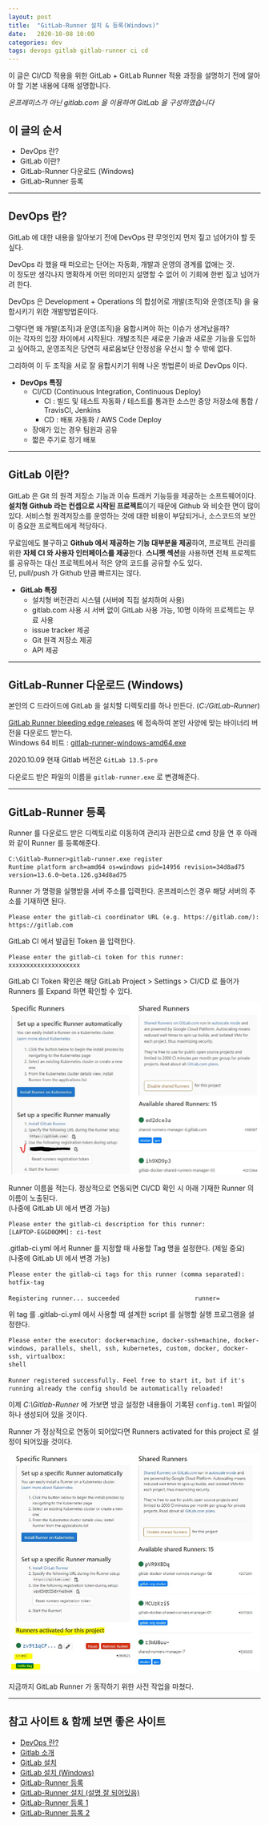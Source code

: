 ```yaml
---
layout: post
title:  "GitLab-Runner 설치 & 등록(Windows)"
date:   2020-10-08 10:00
categories: dev
tags: devops gitlab gitlab-runner ci cd  
---
```


이 글은 CI/CD 적용을 위한 GitLab + GitLab Runner 적용 과정을 설명하기 전에 알아야 할 기본 내용에 대해 설명합니다.

*온프레미스가 아닌 gitlab.com 을 이용하여 GitLab 을 구성하였습니다*

## 이 글의 순서
- DevOps 란?
- GitLab 이란?
- GitLab-Runner 다운로드 (Windows)
- GitLab-Runner 등록

---

## DevOps 란?

GitLab 에 대한 내용을 알아보기 전에 DevOps 란 무엇인지 먼저 짚고 넘어가야 할 듯 싶다.

DevOps 라 했을 때 떠오르는 단어는 자동화, 개발과 운영의 경계를 없애는 것.<br />
이 정도만 생각나지 명확하게 어떤 의미인지 설명할 수 없어 이 기회에 한번 짚고 넘어가려 한다.

DevOps 은 Development + Operations 의 합성어로 개발(조직)와 운영(조직) 을 융합시키기 위한 개발방법론이다.

그렇다면 왜 개발(조직)과 운영(조직)을 융합시켜야 하는 이슈가 생겨났을까?<br />
이는 각자의 입장 차이에서 시작된다.
개발조직은 새로운 기술과 새로운 기능을 도입하고 싶어하고, 운영조직은 당연히 새로움보단 안정성을 우선시 할 수 밖에 없다.

그리하여 이 두 조직을 서로 잘 융합시키기 위해 나온 방법론이 바로 DevOps 이다.

- **DevOps 특징**
    - CI/CD (Continuous Integration, Continuous Deploy)
        - CI : 빌드 및 테스트 자동화 / 테스트를 통과한 소스만 중앙 저장소에 통합 / TravisCI, Jenkins
        - CD : 배포 자동화 / AWS Code Deploy
    - 장애가 있는 경우 팀원과 공유
    - 짧은 주기로 정기 배포

---

## GitLab 이란?

GitLab 은 Git 의 원격 저장소 기능과 이슈 트래커 기능등을 제공하는 소프트웨어이다. 
**설치형 Github 라는 컨셉으로 시작된 프로젝트**이기 때문에 Github 와 비슷한 면이 많이 있다. 
서비스형 원격저장소를 운영하는 것에 대한 비용이 부담되거나, 소스코드의 보안이 중요한 프로젝트에게 적당하다. 

무료임에도 불구하고 **Github 에서 제공하는 기능 대부분을 제공**하여, 프로젝트 관리를 위한 **자체 CI 와 사용자 인터페이스를 제공**한다.
**스니펫 섹션**을 사용하면 전체 프로젝트를 공유하는 대신 프로젝트에서 적은 양의 코드를 공유할 수도 있다.<br />
단, pull/push 가 Github 만큼 빠르지는 않다.

- **GitLab 특징**<br />
    - 설치형 버전관리 시스템 (서버에 직접 설치하여 사용)
    - gitlab.com 사용 시 서버 없이 GitLab 사용 가능, 10명 이하의 프로젝트는 무료 사용
    - issue tracker 제공
    - Git 원격 저장소 제공
    - API 제공

---

## GitLab-Runner 다운로드 (Windows)

본인의 C 드라이드에 GitLab 을 설치할 디렉토리를 하나 만든다. (*C:/GitLab-Runner*)


[GitLab Runner bleeding edge releases](https://docs.gitlab.com/runner/install/bleeding-edge.html#download-any-other-tagged-release) 에 접속하여
본인 사양에 맞는 바이너리 버전을 다운로드 받는다.<br />
Windows 64 비트 : [gitlab-runner-windows-amd64.exe](https://s3.amazonaws.com/gitlab-runner-downloads/master/binaries/gitlab-runner-windows-amd64.exe)

2020.10.09 현재 Gitlab 버전은 `GitLab 13.5-pre`

다운로드 받은 파일의 이름을 `gitlab-runner.exe` 로 변경해준다.

---

## GitLab-Runner 등록

Runner 를 다운로드 받은 디렉토리로 이동하여 관리자 권한으로 cmd 창을 연 후 아래와 같이 Runner 를 등록해준다.

```shell
C:\Gitlab-Runner>gitlab-runner.exe register
Runtime platform arch=amd64 os=windows pid=14956 revision=34d8ad75 version=13.6.0~beta.126.g34d8ad75
```

Runner 가 명령을 실행받을 서버 주소를 입력한다. 
온프레미스인 경우 해당 서버의 주소를 기재하면 된다.

```shell
Please enter the gitlab-ci coordinator URL (e.g. https://gitlab.com/):
https://gitlab.com
```

GitLab CI 에서 발급된 Token 을 입력한다.

```shell
Please enter the gitlab-ci token for this runner:
xxxxxxxxxxxxxxxxxxxx
```

GitLab CI Token 확인은 해당 GitLab Project > Settings > CI/CD 로 들어가 Runners 를 Expand 하면 확인할 수 있다.

![Get GitLab CI Token](/assets/img/dev/20201009/token.jpg)

Runner 이름을 적는다. 
정상적으로 연동되면 CI/CD 확인 시 아래 기재한 Runner 의 이름이 노출된다.<br />
(나중에 GitLab UI 에서 변경 가능)

```shell
Please enter the gitlab-ci description for this runner:
[LAPTOP-EGGD0QMM]: ci-test
```

.gitlab-ci.yml 에서 Runner 를 지정할 때 사용할 Tag 명을 설정한다. (제일 중요)<br />
(나중에 GitLab UI 에서 변경 가능)

```shell
Please enter the gitlab-ci tags for this runner (comma separated):
hotfix-tag

Registering runner... succeeded                     runner=
```

위 tag 를 .gitlab-ci.yml 에서 사용할 때 설계한 script 를 실행할 실행 프로그램을 설정한다. 

```shell
Please enter the executor: docker+machine, docker-ssh+machine, docker-windows, parallels, shell, ssh, kubernetes, custom, docker, docker-ssh, virtualbox:
shell

Runner registered successfully. Feel free to start it, but if it's running already the config should be automatically reloaded!
```

이제 *C:\Gitlab-Runner* 에 가보면 방금 설정한 내용들이 기록된 `config.toml` 파일이 하나 생성되어 있을 것이다.

Runner 가 정상적으로 연동이 되어있다면 Runners activated for this project 로 설정이 되어있을 것이다.
 
![연동된 Runner 확인](/assets/img/dev/20201009/runner.jpg)

지금까지 GitLab Runner 가 동작하기 위한 사전 작업을 마쳤다.  

---

## 참고 사이트 & 함께 보면 좋은 사이트
* [DevOps 란?](https://medium.com/@simsimjae/devops%EB%9E%80-%EB%AC%B4%EC%97%87%EC%9D%B8%EA%B0%80-c50f4d86666b)
* [Gitlab 소개](https://www.opentutorials.org/course/785/4933)
* [GitLab 설치](https://www.tutorialspoint.com/gitlab/gitlab_installation.htm)
* [GitLab 설치 (Windows)](https://docs.gitlab.com/runner/install/windows.html)
* [GitLab-Runner 등록](https://docs.gitlab.com/runner/register/index.html)
* [GitLab-Runner 설치 (설명 잘 되어있음)](https://forgiveall.tistory.com/553)
* [GitLab-Runner 등록 1](https://microcode.tistory.com/4?category=779702)
* [GitLab-Runner 등록 2](https://www.popit.kr/gitlab-runner-windows-spring-%EC%97%B0%EB%8F%99/)
